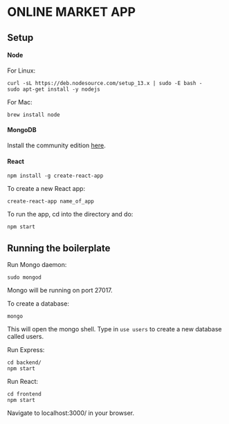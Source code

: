 # ONLINE MARKET APP

## Setup

#### Node

For Linux:
```
curl -sL https://deb.nodesource.com/setup_13.x | sudo -E bash -
sudo apt-get install -y nodejs
```

For Mac:
```
brew install node
```

#### MongoDB

Install the community edition [here](https://docs.mongodb.com/manual/installation/#mongodb-community-edition-installation-tutorials).

#### React

```
npm install -g create-react-app
```

To create a new React app:
```
create-react-app name_of_app
```

To run the app, cd into the directory and do:
```
npm start
```

## Running the boilerplate

Run Mongo daemon:
```
sudo mongod
```
Mongo will be running on port 27017.

To create a database:
```
mongo
``` 
This will open the mongo shell. Type in ```use users``` to create a new database called users.

Run Express:
```
cd backend/
npm start
```

Run React:
```
cd frontend
npm start
```
Navigate to localhost:3000/ in your browser.

